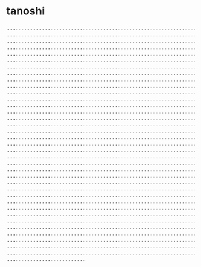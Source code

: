 # tanoshi
....................................................................................................................................................................................................................................................................................................................................................................................................................................................................................................................................................................................................................................................................................................................................................................................................................................................................................................................................................................................................................................................................................................................................................................................................................................................................................................................................................................................................................................................................................................................................................................................................................................................................................................................................................................................................................................................................................................................................................................................................................................................................................................................................................................................................................................................................................................................................................................................................................................................................................................................................................................................................................................................................................................................................................................................................................................................................................................................................................................................................................................................................................................................................................................................................................................................................................................................................................................................................................................................................................................................................................................................................................................................................................................................................................................................................................................................................................................................................................................................................................................................................................................................................................................................................................................................................................................................................................................................................................................................................................................................................................................................................................................................................................................